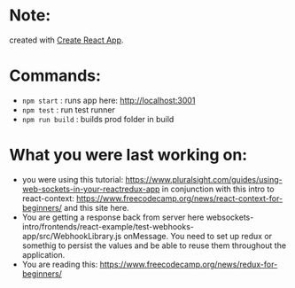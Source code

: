 # Note: 
created with [Create React App](https://github.com/facebook/create-react-app).

# Commands: 
- `npm start` : runs app here: [http://localhost:3001](http://localhost:3001) 
- `npm test` : run test runner
- `npm run build` : builds prod folder in build

# What you were last working on: 
- you were using this tutorial: https://www.pluralsight.com/guides/using-web-sockets-in-your-reactredux-app in conjunction with this intro to react-context: https://www.freecodecamp.org/news/react-context-for-beginners/ and this site here.
- You are getting a response back from server here websockets-intro/frontends/react-example/test-webhooks-app/src/WebhookLibrary.js onMessage. You need to set up redux or somethig to persist the values and be able to reuse them throughout the application.
- You are reading this: https://www.freecodecamp.org/news/redux-for-beginners/